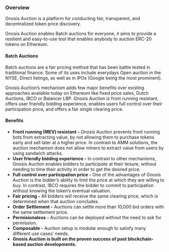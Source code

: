 ### Overview

Gnosis Auction is a platform for conducting fair, transparent, and decentralized token price discovery.

Gnosis Auction enables Batch auctions for everyone, it aims to provide a resilient and easy-to-use tool that enables anybody to auction ERC-20 tokens on Ethereum.

#### Batch Auctions

Batch auctions are a fair pricing method that has been battle tested in traditional finance. Some of its uses include everydays Open auction in the NYSE, Direct listings, as well as in IPOs (Google being the most prominent).

Gnosis Auction’s mechanism adds few major benefits over existing approaches available today on Ethereum like fixed price sales, Dutch Auctions, IBCO or Balancer LBP. Gnosis Auction is front running resistant, offers user friendly bidding experience, enables users full control over their participation price, and offers a fair single clearing price.

#### Benefits

- **Front running (MEV) resistant -** Gnosis Auction prevents front running bots from extracting value, by not allowing them to purchase tokens early and sell later at a higher price. In contrast to AMM solutions, the auction mechanism does not allow miners to extract value from users by using sandwich attacks.
- **User friendly bidding experience -** In contrast to other mechanisms, Gnosis Auction enables bidders to participate at their leisure, without needing to time their activity in order to get the desired price.
- **Full control over participation price -** One of the advantages of Gnosis Auction is the bidder’s ability to limit the price at which they are willing to buy. In contrast, IBCO requires the bidder to commit to participation without knowing the token’s eventual valuation.
- **Fair pricing -** All bidders will receive the same clearing price, which is determined when that auction concludes.
- **Order Settlement -** Auctions can settle more than 10,000 bid orders with the same settlement price.
- **Permisionaless -** Auctions can be deployed without the need to ask for permission.
- **Composable -** Auction setup is modular enough to satisfy many different use cases’ needs.
- **Gnosis Auction is built on the proven success of past blockchain-based auction developments.**
